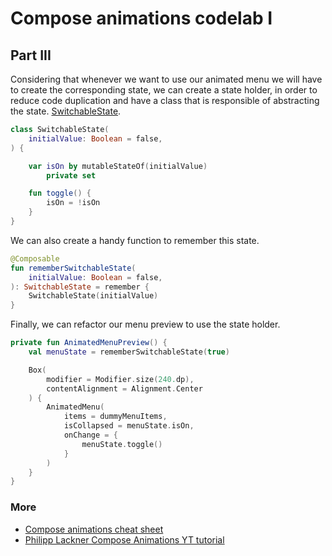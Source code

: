 # Compose animations codelab I

## Part III

Considering that whenever we want to use our animated menu we will have to create the corresponding state, 
we can create a state holder, in order to reduce code duplication and have a class that is responsible of abstracting the state.
[SwitchableState](app/src/main/java/dev/fabirt/composeanimationscodelab1/ui/state/SwitchableState.kt).

```kotlin
class SwitchableState(
    initialValue: Boolean = false,
) {

    var isOn by mutableStateOf(initialValue)
        private set

    fun toggle() {
        isOn = !isOn
    }
}
```

We can also create a handy function to remember this state.

```kotlin
@Composable
fun rememberSwitchableState(
    initialValue: Boolean = false,
): SwitchableState = remember {
    SwitchableState(initialValue)
}
```

Finally, we can refactor our menu preview to use the state holder.

```kotlin
private fun AnimatedMenuPreview() {
    val menuState = rememberSwitchableState(true)

    Box(
        modifier = Modifier.size(240.dp),
        contentAlignment = Alignment.Center
    ) {
        AnimatedMenu(
            items = dummyMenuItems,
            isCollapsed = menuState.isOn,
            onChange = {
                menuState.toggle()
            }
        )
    }
}
```

### More

- [Compose animations cheat sheet](https://storage.googleapis.com/android-stories/compose/Compose_Animation_Cheat_Sheet.pdf)
- [Philipp Lackner Compose Animations YT tutorial](https://youtu.be/6ZZDPILtYlA)
